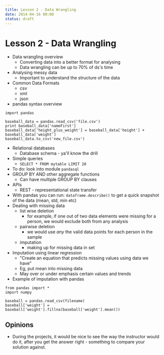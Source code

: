 ```yaml
---
title: Lesson 2 - Data Wrangling
date: 2014-04-16 00:00
status: draft
---
```


# Lesson 2 - Data Wrangling

* Data wrangling overview
    * Converting data into a better format for analysing
    * Data wrangling can be up to 70% of ds's time
* Analysing messy data
    * Important to understand the structure of the data
* Common Data Formats
    * csv
    * xml
    * json
* pandas syntax overview

```
import pandas

baseball_data = pandas.read_csv('file.csv')
print baseball_data['nameFirst']
baseball_data['height_plus_weight'] = baseball_data['height'] + baseball_data['weight']
baseball_data.to_csv('new_file.csv')
```

* Relational databases
    * Database schema - ya'll know the drill
* Simple queries
    * ```SELECT * FROM mytable LIMIT 20```
* To do: look into module ```pandasql```
* GROUP BY AND other aggregate functions
    * Can have multiple GROUP BY clauses
* APIs
    * REST - representational state transfer
* With pandas you can run: ```dataframe.describe()``` to get a quick snapshot of the data (mean, std, min etc)
* Dealing with missing data
    * list wise deletion
        * for example, if one out of two data elements were missing for a person, we would exclude both from any analysis
    * pairwise deletion
        * we would use *any* the valid data points for each person in the sample
    * imputation
        * making up for missing data in set
* Imputation using linear regression
    * "Create an equation that predicts missing values using data we have"
    * Eg, put mean into missing data
    * May over or under emphasis certain values and trends
* Example of imputation with pandas

```
from pandas import *
import numpy

baseball = pandas.read_csv(filename)
baseball['weight'] = baseball['weight'].fillna(baseball['weight'].mean())
```

## Opinions

* During the projects, it would be nice to see the way the instructor would do it, after you get the answer right - something to compare your solution against.
